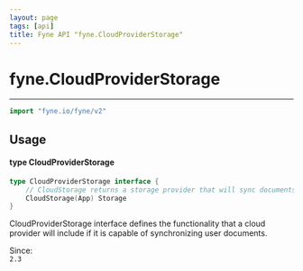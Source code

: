 ```yaml
---
layout: page
tags: [api]
title: Fyne API "fyne.CloudProviderStorage"
---
```


# fyne.CloudProviderStorage
---
```go
import "fyne.io/fyne/v2"
```

## Usage

#### type CloudProviderStorage

```go
type CloudProviderStorage interface {
	// CloudStorage returns a storage provider that will sync documents to the cloud this provider uses.
	CloudStorage(App) Storage
}
```

CloudProviderStorage interface defines the functionality that a cloud provider will include if it is capable of synchronizing user documents.


<div class="since">Since: <code>
2.3</code></div>
